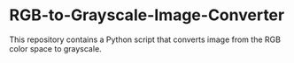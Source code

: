 # RGB-to-Grayscale-Image-Converter
This repository contains a Python script that converts image from the RGB color space to grayscale.
